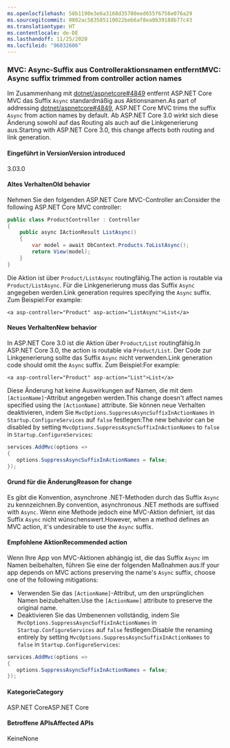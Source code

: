 ```yaml
---
ms.openlocfilehash: 58b1190e3e6a3168d35700eed655f6756e076a29
ms.sourcegitcommit: 0802ac583585110022beb6af8ea0b39188b77c43
ms.translationtype: HT
ms.contentlocale: de-DE
ms.lasthandoff: 11/25/2020
ms.locfileid: "96032606"
---
```

### <a name="mvc-async-suffix-trimmed-from-controller-action-names"></a><span data-ttu-id="3139a-101">MVC: Async-Suffix aus Controlleraktionsnamen entfernt</span><span class="sxs-lookup"><span data-stu-id="3139a-101">MVC: Async suffix trimmed from controller action names</span></span>

<span data-ttu-id="3139a-102">Im Zusammenhang mit [dotnet/aspnetcore#4849](https://github.com/dotnet/aspnetcore/issues/4849) entfernt ASP.NET Core MVC das Suffix `Async` standardmäßig aus Aktionsnamen.</span><span class="sxs-lookup"><span data-stu-id="3139a-102">As part of addressing [dotnet/aspnetcore#4849](https://github.com/dotnet/aspnetcore/issues/4849), ASP.NET Core MVC trims the suffix `Async` from action names by default.</span></span> <span data-ttu-id="3139a-103">Ab ASP.NET Core 3.0 wirkt sich diese Änderung sowohl auf das Routing als auch auf die Linkgenerierung aus.</span><span class="sxs-lookup"><span data-stu-id="3139a-103">Starting with ASP.NET Core 3.0, this change affects both routing and link generation.</span></span>

#### <a name="version-introduced"></a><span data-ttu-id="3139a-104">Eingeführt in Version</span><span class="sxs-lookup"><span data-stu-id="3139a-104">Version introduced</span></span>

<span data-ttu-id="3139a-105">3.0</span><span class="sxs-lookup"><span data-stu-id="3139a-105">3.0</span></span>

#### <a name="old-behavior"></a><span data-ttu-id="3139a-106">Altes Verhalten</span><span class="sxs-lookup"><span data-stu-id="3139a-106">Old behavior</span></span>

<span data-ttu-id="3139a-107">Nehmen Sie den folgenden ASP.NET Core MVC-Controller an:</span><span class="sxs-lookup"><span data-stu-id="3139a-107">Consider the following ASP.NET Core MVC controller:</span></span>

```csharp
public class ProductController : Controller
{
    public async IActionResult ListAsync()
    {
        var model = await DbContext.Products.ToListAsync();
        return View(model);
    }
}
```

<span data-ttu-id="3139a-108">Die Aktion ist über `Product/ListAsync` routingfähig.</span><span class="sxs-lookup"><span data-stu-id="3139a-108">The action is routable via `Product/ListAsync`.</span></span> <span data-ttu-id="3139a-109">Für die Linkgenerierung muss das Suffix `Async` angegeben werden.</span><span class="sxs-lookup"><span data-stu-id="3139a-109">Link generation requires specifying the `Async` suffix.</span></span> <span data-ttu-id="3139a-110">Zum Beispiel:</span><span class="sxs-lookup"><span data-stu-id="3139a-110">For example:</span></span>

```cshtml
<a asp-controller="Product" asp-action="ListAsync">List</a>
```

#### <a name="new-behavior"></a><span data-ttu-id="3139a-111">Neues Verhalten</span><span class="sxs-lookup"><span data-stu-id="3139a-111">New behavior</span></span>

<span data-ttu-id="3139a-112">In ASP.NET Core 3.0 ist die Aktion über `Product/List` routingfähig.</span><span class="sxs-lookup"><span data-stu-id="3139a-112">In ASP.NET Core 3.0, the action is routable via `Product/List`.</span></span> <span data-ttu-id="3139a-113">Der Code zur Linkgenerierung sollte das Suffix `Async` nicht verwenden.</span><span class="sxs-lookup"><span data-stu-id="3139a-113">Link generation code should omit the `Async` suffix.</span></span> <span data-ttu-id="3139a-114">Zum Beispiel:</span><span class="sxs-lookup"><span data-stu-id="3139a-114">For example:</span></span>

```cshtml
<a asp-controller="Product" asp-action="List">List</a>
```

<span data-ttu-id="3139a-115">Diese Änderung hat keine Auswirkungen auf Namen, die mit dem `[ActionName]`-Attribut angegeben werden.</span><span class="sxs-lookup"><span data-stu-id="3139a-115">This change doesn't affect names specified using the `[ActionName]` attribute.</span></span> <span data-ttu-id="3139a-116">Sie können neue Verhalten deaktivieren, indem Sie `MvcOptions.SuppressAsyncSuffixInActionNames` in `Startup.ConfigureServices` auf `false` festlegen:</span><span class="sxs-lookup"><span data-stu-id="3139a-116">The new behavior can be disabled by setting `MvcOptions.SuppressAsyncSuffixInActionNames` to `false` in `Startup.ConfigureServices`:</span></span>

```csharp
services.AddMvc(options =>
{
   options.SuppressAsyncSuffixInActionNames = false;
});
```

#### <a name="reason-for-change"></a><span data-ttu-id="3139a-117">Grund für die Änderung</span><span class="sxs-lookup"><span data-stu-id="3139a-117">Reason for change</span></span>

<span data-ttu-id="3139a-118">Es gibt die Konvention, asynchrone .NET-Methoden durch das Suffix `Async` zu kennzeichnen.</span><span class="sxs-lookup"><span data-stu-id="3139a-118">By convention, asynchronous .NET methods are suffixed with `Async`.</span></span> <span data-ttu-id="3139a-119">Wenn eine Methode jedoch eine MVC-Aktion definiert, ist das Suffix `Async` nicht wünschenswert.</span><span class="sxs-lookup"><span data-stu-id="3139a-119">However, when a method defines an MVC action, it's undesirable to use the `Async` suffix.</span></span>

#### <a name="recommended-action"></a><span data-ttu-id="3139a-120">Empfohlene Aktion</span><span class="sxs-lookup"><span data-stu-id="3139a-120">Recommended action</span></span>

<span data-ttu-id="3139a-121">Wenn Ihre App von MVC-Aktionen abhängig ist, die das Suffix `Async` im Namen beibehalten, führen Sie eine der folgenden Maßnahmen aus:</span><span class="sxs-lookup"><span data-stu-id="3139a-121">If your app depends on MVC actions preserving the name's `Async` suffix, choose one of the following mitigations:</span></span>

- <span data-ttu-id="3139a-122">Verwenden Sie das `[ActionName]`-Attribut, um den ursprünglichen Namen beizubehalten.</span><span class="sxs-lookup"><span data-stu-id="3139a-122">Use the `[ActionName]` attribute to preserve the original name.</span></span>
- <span data-ttu-id="3139a-123">Deaktivieren Sie das Umbenennen vollständig, indem Sie `MvcOptions.SuppressAsyncSuffixInActionNames` in `Startup.ConfigureServices` auf `false` festlegen:</span><span class="sxs-lookup"><span data-stu-id="3139a-123">Disable the renaming entirely by setting `MvcOptions.SuppressAsyncSuffixInActionNames` to `false` in `Startup.ConfigureServices`:</span></span>

```csharp
services.AddMvc(options =>
{
   options.SuppressAsyncSuffixInActionNames = false;
});
```

#### <a name="category"></a><span data-ttu-id="3139a-124">Kategorie</span><span class="sxs-lookup"><span data-stu-id="3139a-124">Category</span></span>

<span data-ttu-id="3139a-125">ASP.NET Core</span><span class="sxs-lookup"><span data-stu-id="3139a-125">ASP.NET Core</span></span>

#### <a name="affected-apis"></a><span data-ttu-id="3139a-126">Betroffene APIs</span><span class="sxs-lookup"><span data-stu-id="3139a-126">Affected APIs</span></span>

<span data-ttu-id="3139a-127">Keine</span><span class="sxs-lookup"><span data-stu-id="3139a-127">None</span></span>

<!-- 

#### Affected APIs

Not detectable via API analysis

-->
